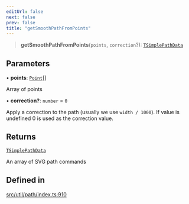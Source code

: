 ```yaml
---
editUrl: false
next: false
prev: false
title: "getSmoothPathFromPoints"
---
```


> **getSmoothPathFromPoints**(`points`, `correction`?): [`TSimplePathData`](/api/namespaces/util/type-aliases/tsimplepathdata/)

## Parameters

• **points**: [`Point`](/api/classes/point/)[]

Array of points

• **correction?**: `number` = `0`

Apply a correction to the path (usually we use `width / 1000`). If value is undefined 0 is used as the correction value.

## Returns

[`TSimplePathData`](/api/namespaces/util/type-aliases/tsimplepathdata/)

An array of SVG path commands

## Defined in

[src/util/path/index.ts:910](https://github.com/fabricjs/fabric.js/blob/8748628df7e9de00ba77413bfc3ad9e9fe9d4f30/src/util/path/index.ts#L910)
